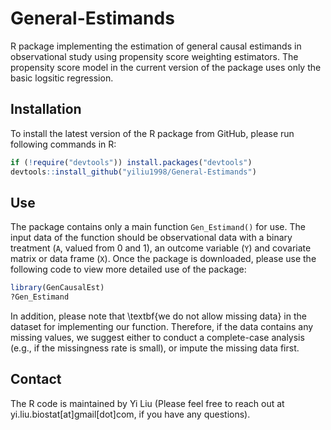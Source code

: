 # General-Estimands
R package implementing the estimation of general causal estimands in observational study using propensity score weighting estimators. The propensity score model in the current version of the package uses only the basic logsitic regression. 

## Installation
To install the latest version of the R package from GitHub, please run following commands in R:

```r
if (!require("devtools")) install.packages("devtools")
devtools::install_github("yiliu1998/General-Estimands")
```

## Use
The package contains only a main function `Gen_Estimand()` for use. The input data of the function should be observational data with a binary treatment (`A`, valued from 0 and 1), an outcome variable (`Y`) and covariate matrix or data frame (`X`). Once the package is downloaded, please use the following code to view more detailed use of the package:

```r
library(GenCausalEst)
?Gen_Estimand
```
In addition, please note that \textbf{we do not allow missing data} in the dataset for implementing our function. Therefore, if the data contains any missing values, we suggest either to conduct a complete-case analysis (e.g., if the missingness rate is small), or impute the missing data first. 

## Contact
The R code is maintained by Yi Liu (Please feel free to reach out at yi.liu.biostat[at]gmail[dot]com, if you have any questions).
